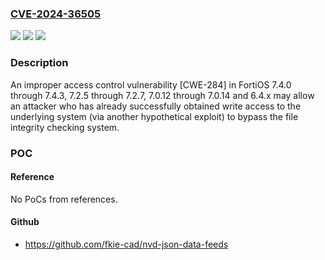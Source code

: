 ### [CVE-2024-36505](https://cve.mitre.org/cgi-bin/cvename.cgi?name=CVE-2024-36505)
![](https://img.shields.io/static/v1?label=Product&message=FortiOS&color=blue)
![](https://img.shields.io/static/v1?label=Version&message=7.4.0%3C%3D%207.4.3%20&color=brighgreen)
![](https://img.shields.io/static/v1?label=Vulnerability&message=Improper%20access%20control&color=brighgreen)

### Description

An improper access control vulnerability [CWE-284] in FortiOS 7.4.0 through 7.4.3, 7.2.5 through 7.2.7, 7.0.12 through 7.0.14 and 6.4.x may allow an attacker who has already successfully obtained write access to the underlying system (via another hypothetical exploit) to bypass the file integrity checking system.

### POC

#### Reference
No PoCs from references.

#### Github
- https://github.com/fkie-cad/nvd-json-data-feeds

